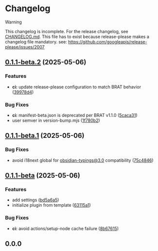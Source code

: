 # Changelog

> [!WARNING]
> This changelog is incomplete. For the release changelog, see [CHANGELOG.md](./CHANGELOG.md).
> This file has to exist because release-please makes a changelog file mandatory.
> see: https://github.com/googleapis/release-please/issues/2007

## [0.1.1-beta.2](https://github.com/baodrate/obsidian-timestampy/compare/0.1.1-beta.1...0.1.1-beta.2) (2025-05-06)


### Features

* **ci:** update release-please configuration to match BRAT behavior ([39978d4](https://github.com/baodrate/obsidian-timestampy/commit/39978d46cf0cbfd298664453b7fa5ac8dc3ec70c))


### Bug Fixes

* **ci:** manifest-beta.json is deprecated per BRAT v1.1.0 ([5caca31](https://github.com/baodrate/obsidian-timestampy/commit/5caca31370512593c160781835e6f00a164f77ad))
* user semver in version-bump.mjs ([1f780b2](https://github.com/baodrate/obsidian-timestampy/commit/1f780b2f0790845f2ddd9383e1d7b60613625753))

## [0.1.1-beta.1](https://github.com/baodrate/obsidian-timestampy/compare/0.1.1-beta...0.1.1-beta.1) (2025-05-06)


### Bug Fixes

* avoid i18next global for obsidian-typings@3.0 compatibility ([75c4846](https://github.com/baodrate/obsidian-timestampy/commit/75c4846d5a3e4b5e4b192c17f409e84a78a3b626))

## [0.1.1-beta](https://github.com/baodrate/obsidian-timestampy/compare/0.1.0...0.1.1-beta) (2025-05-06)


### Features

* add settings ([bd5a6a5](https://github.com/baodrate/obsidian-timestampy/commit/bd5a6a5551db880b8901759c9339cc0f98533608))
* initialize plugin from template ([63115a1](https://github.com/baodrate/obsidian-timestampy/commit/63115a12615c3b1df1c56fefd09b65bea3a21922))


### Bug Fixes

* **ci:** avoid actions/setup-node cache failure ([8b67615](https://github.com/baodrate/obsidian-timestampy/commit/8b67615fb672cfc7a4b05f8932e304cb8642df0e))

## 0.0.0
